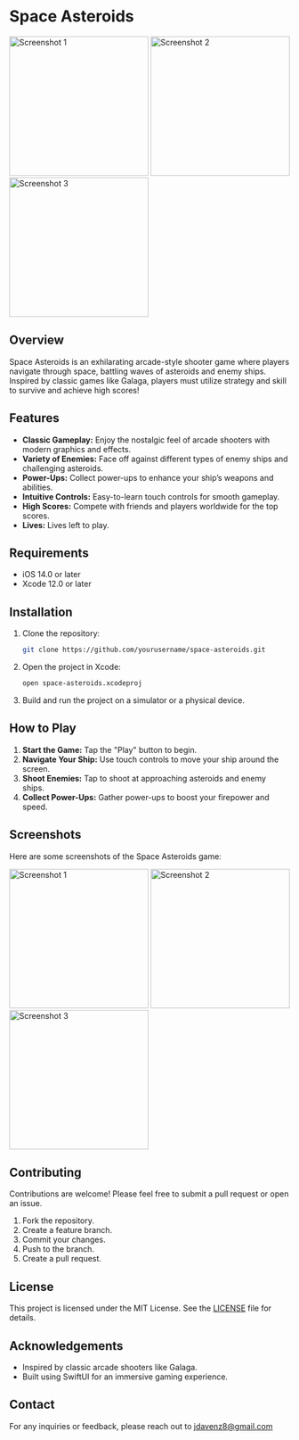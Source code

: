 
# Space Asteroids

<img src="https://github.com/user-attachments/assets/9150e0ce-74ba-4390-9b2c-903c6ef9a35d" alt="Screenshot 1" width="250" />
<img src="https://github.com/user-attachments/assets/0ad3f881-118d-4a85-9198-38a62143fa3f" alt="Screenshot 2" width="250" />
<img src="https://github.com/user-attachments/assets/a4bbcb76-1450-4924-a42c-2d1f7ed02d47" alt="Screenshot 3" width="250" />

## Overview

Space Asteroids is an exhilarating arcade-style shooter game where players navigate through space, battling waves of asteroids and enemy ships. Inspired by classic games like Galaga, players must utilize strategy and skill to survive and achieve high scores!

## Features

- **Classic Gameplay:** Enjoy the nostalgic feel of arcade shooters with modern graphics and effects.
- **Variety of Enemies:** Face off against different types of enemy ships and challenging asteroids.
- **Power-Ups:** Collect power-ups to enhance your ship’s weapons and abilities.
- **Intuitive Controls:** Easy-to-learn touch controls for smooth gameplay.
- **High Scores:** Compete with friends and players worldwide for the top scores.
- **Lives:** Lives left to play.


## Requirements

- iOS 14.0 or later
- Xcode 12.0 or later

## Installation

1. Clone the repository:
   ```bash
   git clone https://github.com/yourusername/space-asteroids.git
   ```
2. Open the project in Xcode:
   ```bash
   open space-asteroids.xcodeproj
   ```
3. Build and run the project on a simulator or a physical device.

## How to Play

1. **Start the Game:** Tap the "Play" button to begin.
2. **Navigate Your Ship:** Use touch controls to move your ship around the screen.
3. **Shoot Enemies:** Tap to shoot at approaching asteroids and enemy ships.
4. **Collect Power-Ups:** Gather power-ups to boost your firepower and speed.

## Screenshots

Here are some screenshots of the Space Asteroids game:

<img src="https://github.com/user-attachments/assets/9150e0ce-74ba-4390-9b2c-903c6ef9a35d" alt="Screenshot 1" width="250" />
<img src="https://github.com/user-attachments/assets/0ad3f881-118d-4a85-9198-38a62143fa3f" alt="Screenshot 2" width="250" />
<img src="https://github.com/user-attachments/assets/a4bbcb76-1450-4924-a42c-2d1f7ed02d47" alt="Screenshot 3" width="250" />

## Contributing

Contributions are welcome! Please feel free to submit a pull request or open an issue.

1. Fork the repository.
2. Create a feature branch.
3. Commit your changes.
4. Push to the branch.
5. Create a pull request.

## License

This project is licensed under the MIT License. See the [LICENSE](LICENSE) file for details.

## Acknowledgements

- Inspired by classic arcade shooters like Galaga.
- Built using SwiftUI for an immersive gaming experience.

## Contact

For any inquiries or feedback, please reach out to jdavenz8@gmail.com
```

